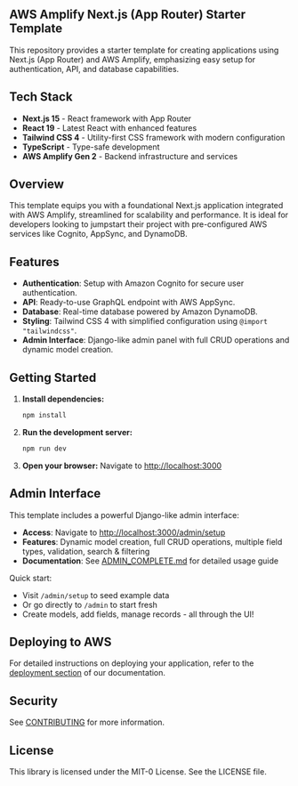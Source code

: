 ## AWS Amplify Next.js (App Router) Starter Template

This repository provides a starter template for creating applications using Next.js (App Router) and AWS Amplify, emphasizing easy setup for authentication, API, and database capabilities.

## Tech Stack

- **Next.js 15** - React framework with App Router
- **React 19** - Latest React with enhanced features
- **Tailwind CSS 4** - Utility-first CSS framework with modern configuration
- **TypeScript** - Type-safe development
- **AWS Amplify Gen 2** - Backend infrastructure and services

## Overview

This template equips you with a foundational Next.js application integrated with AWS Amplify, streamlined for scalability and performance. It is ideal for developers looking to jumpstart their project with pre-configured AWS services like Cognito, AppSync, and DynamoDB.

## Features

- **Authentication**: Setup with Amazon Cognito for secure user authentication.
- **API**: Ready-to-use GraphQL endpoint with AWS AppSync.
- **Database**: Real-time database powered by Amazon DynamoDB.
- **Styling**: Tailwind CSS 4 with simplified configuration using `@import "tailwindcss"`.
- **Admin Interface**: Django-like admin panel with full CRUD operations and dynamic model creation.

## Getting Started

1. **Install dependencies:**

   ```bash
   npm install
   ```

2. **Run the development server:**

   ```bash
   npm run dev
   ```

3. **Open your browser:**
   Navigate to [http://localhost:3000](http://localhost:3000)

## Admin Interface

This template includes a powerful Django-like admin interface:

- **Access**: Navigate to [http://localhost:3000/admin/setup](http://localhost:3000/admin/setup)
- **Features**: Dynamic model creation, full CRUD operations, multiple field types, validation, search & filtering
- **Documentation**: See [ADMIN_COMPLETE.md](ADMIN_COMPLETE.md) for detailed usage guide

Quick start:

- Visit `/admin/setup` to seed example data
- Or go directly to `/admin` to start fresh
- Create models, add fields, manage records - all through the UI!

## Deploying to AWS

For detailed instructions on deploying your application, refer to the [deployment section](https://docs.amplify.aws/nextjs/start/quickstart/nextjs-app-router-client-components/#deploy-a-fullstack-app-to-aws) of our documentation.

## Security

See [CONTRIBUTING](CONTRIBUTING.md#security-issue-notifications) for more information.

## License

This library is licensed under the MIT-0 License. See the LICENSE file.
